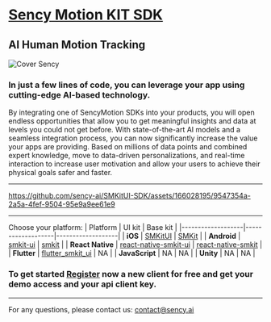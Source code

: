 # [Sency Motion KIT SDK](https://www.sency.ai)

## AI Human Motion Tracking

![Cover Sency](https://github.com/sency-ai/SMKitUI-SDK/assets/166028195/838b0a04-6c7a-469b-b14c-516e4a4037a6)

### In just a few lines of code, you can leverage your app using cutting-edge AI-based technology.

By integrating one of SencyMotion SDKs into your products, you will open endless opportunities that allow you to get meaningful insights and data at levels you could not get before. With state-of-the-art AI models and a seamless integration process, you can now significantly increase the value your apps are providing. Based on millions of data points and combined expert knowledge, move to data-driven personalizations, and real-time interaction to increase user motivation and allow your users to achieve their physical goals safer and faster.

------------------

https://github.com/sency-ai/SMKitUI-SDK/assets/166028195/9547354a-2a5a-4fef-9504-95e9a9ee61e9

------------------

Choose your platform:
| Platform | UI kit | Base kit |
|-------------------|-------------------|-------------------|
| **iOS** | [SMKitUI](https://github.com/sency-ai/smkit-ui-ios-demo/tree/main) | [SMKit](https://github.com/sency-ai/smkit-ios-demo/tree/main) |
| **Android** | [smkit-ui](https://github.com/sency-ai/smkit-ui-android-demo) | [smkit](https://github.com/sency-ai/smkit-android-demo) |
| **React Native** | [react-native-smkit-ui](https://github.com/sency-ai/smkit-ui-react-native-demo) | [react-native-smkit](https://github.com/sency-ai/smkit-react-native-demo) |
| **Flutter** | [flutter_smkit_ui](https://github.com/sency-ai/smkit-ui-flutter-demo) | NA |
| **JavaScript** | NA | NA |
| **Unity** | NA | NA |

### To get started [Register](https://www.sency.ai/pricing) now a new client for free and get your demo access and your api client key.

-------

For any questions, please contact us: contact@sency.ai
